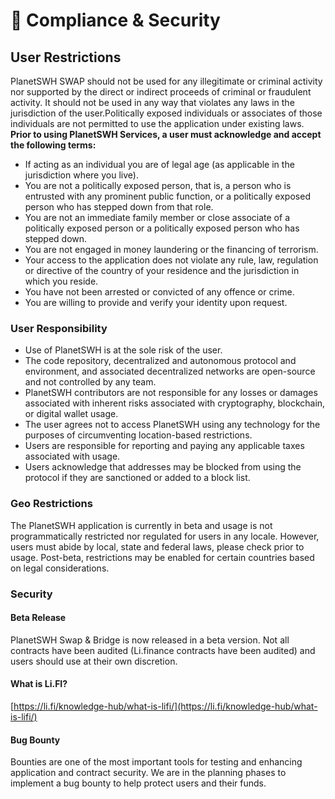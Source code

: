 # 🔐 Compliance & Security

## User Restrictions <a href="#user-restrictions" id="user-restrictions"></a>

PlanetSWH SWAP should not be used for any illegitimate or criminal activity nor supported by the direct or indirect proceeds of criminal or fraudulent activity. It should not be used in any way that violates any laws in the jurisdiction of the user.Politically exposed individuals or associates of those individuals are not permitted to use the application under existing laws. **Prior to using PlanetSWH Services, a user must acknowledge and accept the following terms:**

* If acting as an individual you are of legal age (as applicable in the jurisdiction where you live).
* You are not a politically exposed person, that is, a person who is entrusted with any prominent public function, or a politically exposed person who has stepped down from that role.
* You are not an immediate family member or close associate of a politically exposed person or a politically exposed person who has stepped down.
* You are not engaged in money laundering or the financing of terrorism.
* Your access to the application does not violate any rule, law, regulation or directive of the country of your residence and the jurisdiction in which you reside.
* You have not been arrested or convicted of any offence or crime.
* You are willing to provide and verify your identity upon request.

### User Responsibility <a href="#user-responsibility" id="user-responsibility"></a>

* Use of PlanetSWH is at the sole risk of the user.
* The code repository, decentralized and autonomous protocol and environment, and associated decentralized networks are open-source and not controlled by any team.
* PlanetSWH contributors are not responsible for any losses or damages associated with inherent risks associated with cryptography, blockchain, or digital wallet usage.
* The user agrees not to access PlanetSWH using any technology for the purposes of circumventing location-based restrictions.
* Users are responsible for reporting and paying any applicable taxes associated with usage.
* Users acknowledge that addresses may be blocked from using the protocol if they are sanctioned or added to a block list.

### Geo Restrictions <a href="#geo-restrictions" id="geo-restrictions"></a>

The PlanetSWH application is currently in beta and usage is not programmatically restricted nor regulated for users in any locale. However, users must abide by local, state and federal laws, please check prior to usage. Post-beta, restrictions may be enabled for certain countries based on legal considerations.

### Security <a href="#security" id="security"></a>

#### Beta Release <a href="#beta-release" id="beta-release"></a>

PlanetSWH Swap & Bridge is now released in a beta version. Not all contracts have been audited (Li.finance contracts have been audited) and users should use at their own discretion.&#x20;

#### What is Li.FI?&#x20;

[https://li.fi/knowledge-hub/what-is-lifi/](https://li.fi/knowledge-hub/what-is-lifi/)

#### Bug Bounty <a href="#bug-bounty" id="bug-bounty"></a>

Bounties are one of the most important tools for testing and enhancing application and contract security. We are in the planning phases to implement a bug bounty to help protect users and their funds.
